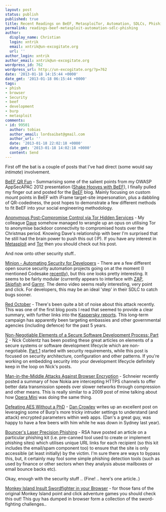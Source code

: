 ```yaml
---
layout: post
status: publish
published: true
title: Recent Readings on BeEF, MetasploiTor, Automation, SDLCs, Phishingggggggg
permalink: readings-beef-metasploit-automation-sdlc-phishing
author:
  display_name: Christian
  login: xntrik
  email: xntrik@un-excogitate.org
  url: ''
author_login: xntrik
author_email: xntrik@un-excogitate.org
wordpress_id: 762
wordpress_url: http://un-excogitate.org/?p=762
date: '2013-01-18 14:15:44 +0000'
date_gmt: '2013-01-18 06:15:44 +0000'
tags:
- phish
- browser
- Security
- beef
- development
- burp
- metasploit
comments:
- id: 99501
  author: tobias
  author_email: lordsaibat@gmail.com
  author_url: ''
  date: '2013-01-18 22:02:18 +0000'
  date_gmt: '2013-01-18 14:02:18 +0000'
  content: Send
---
```

<p>First off the bat is a couple of posts that I've had direct (some would say <em>intimate</em>) involvement.</p>
<p><a href="http://blog.beefproject.com/2013/01/beef-qr-fun.html">BeEF QR Fun</a> - Summarising some of the salient points from my OWASP AppSecAPAC 2012 presentation (<a href="http://www.slideshare.net/xntrik/shake-hooves-with-beef-owasp-appsec-apac-2012">Shake Hooves with BeEF</a>), I finally pulled my finger out and posted for the <a href="http://www.beefproject.com">BeEF</a> blog. Mainly focusing on custom mount points in BeEF with iFrame target-site impersonation, plus a dabbling of QR-codedness, the post hopes to demonstrate a few different methods to fit BeEF into your social engineering methodology.</p>
<p><a href="http://labs.asteriskinfosec.com.au/anonymous-post-compromise-control-via-tor-hidden-services/">Anonymous Post-Compromise Control via Tor Hidden Services</a> - My colleague <a href="https://twitter.com/dave_au">Dave</a> somehow managed to wrangle up an opus on utilising Tor to anonymise backdoor connectivity to compromised hosts over the Christmas period. Knowing Dave's relationship with beer I'm surprised that he still had the brain power to push this out (:P). If you have any interest in <a href="http://www.metasploit.com">Metasploit</a> and <a href="http://www.torproject.org">Tor</a> then you should check out his post.</p>
<p>And now onto other security stuff..</p>
<p><a href="https://air.mozilla.org/minion-automating-security-for-developers/">Minion - Automating Security for Developers</a> - There are a few different open source security automation projects going on at the moment (I mentioned Codesake <a href="http://un-excogitate.org/archives/2013/01/04/recent-readings-on-app-sec-ci-apples-os-freedom-and-cyberpunk/">recently</a>), but this one looks pretty interesting. It seems to be fairly modular (currently appears to interface with <a href="https://www.owasp.org/index.php/OWASP_Zed_Attack_Proxy_Project">ZAP</a>, <a href="http://code.google.com/p/skipfish/">Skipfish</a> and <a href="https://github.com/mozilla/Garmr">Garmr</a>. The demo video seems really interesting, very point and click. For developers, this may be an ideal 'step' in their SDLC to catch bugs sooner.</p>
<p><a href="http://www.securitybistro.com/blog/?p=5024">Red October</a> - There's been quite a bit of noise about this attack recently. This was one of the first blog posts I read that seemed to provide a clear summary, with further links into the <a href="http://www.securelist.com/en/blog/785/The_Red_October_Campaign_An_Advanced_Cyber_Espionage_Network_Targeting_Diplomatic_and_Government_Agencies">Kaspersky reports</a>. This long-term campaign has apparently been targeting embassies and other governmental agencies (including defence) for the past 5 years.</p>
<p><a href="http://blog.securityps.com/2013/01/non-negotiable-elements-of-secure_15.html">Non-Negotiable Elements of a Secure Software Development Process: Part 2</a> - Nick Coblentz has been posting these great articles on elements of a secure systems or software development lifecycle which are non-negotiable. <a href="http://blog.securityps.com/2013/01/non-negotiable-elements-of-secure.html">Part 1</a> started with security requirements, while this post is focused on security architecture, configuration and other patterns. If you're working on embedding security into your development lifecycle definitely keep in the loop on Nick's posts.</p>
<p><a href="http://www.schneier.com/blog/archives/2013/01/man-in-the-midd_6.html">Man-in-the-Middle Attacks Against Browser Encryption</a> - Schneier recently posted a summary of how Nokia are intercepting HTTPS channels to offer better data transmission speeds over slower networks through compression and other means. This is really similar to a 2009 post of mine talking about how <a href="http://un-excogitate.org/archives/2009/04/04/the-risks-of-opera-mini/">Opera Mini</a> was doing the same thing.</p>
<p><a href="http://blog.spiderlabs.com/2013/01/defeating-aes-without-a-phd.html">Defeating AES Without a PhD</a> - <a href="https://twitter.com/dan_crowley">Dan Crowley</a> writes up an excellent post on leveraging some of Burp's more tricky intruder settings to understand (and attack) encrypted parameters within web apps. (Dan's a great guy, was happy to have a few beers with him while he was down in Sydney last year).</p>
<p><a href="http://blogs.rsa.com/laser-precision-phishing-are-you-on-the-bouncers-list-today/">Bouncer's Laser Precision Phishing</a> - RSA have posted an article on a particular phishing kit (i.e. pre-canned tool used to create or implement phishing sites) which utilises unique URL links for each recipient (so this kit includes the email/spam component too) to ensure that the site is only accessible (at least initially) by the victim. I'm sure there are ways to bypass this, but, it certainly may fool some simple phishing detection tools (such as used by finance or other sectors when they analysis abuse mailboxes or email bounce backs etc).</p>
<p>Okay, enough with the security stuff .. (Fine! .. here's one article..)</p>
<p><a href="http://www.int33h.com/test/mi/">Monkey Island Insult Swordfighter in your Browser</a> - for those fans of the original Monkey Island point and click adventure games you should check this out! This guy has dumped in browser form a collection of the sword-fighting challenges.. </p>
